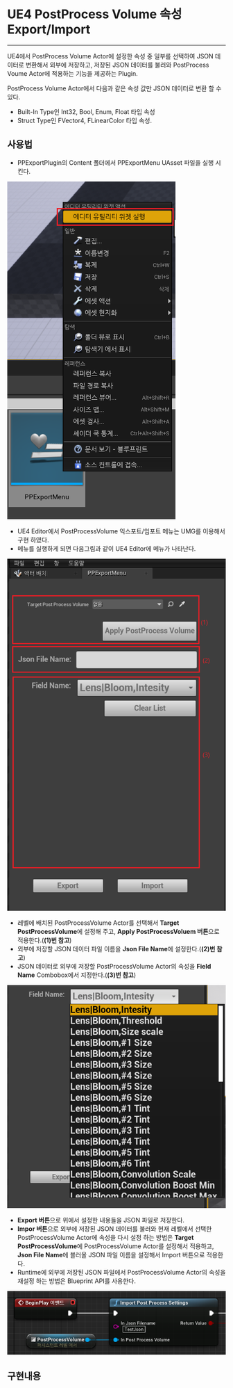 # UE4 PostProcess Volume 속성 Export/Import

------------------------------------------------------------------------------------------------------------------------------------------------------------------------------------

UE4에서 PostProcess Volume Actor에 설정한 속성 중 일부를 선택하여 JSON 데이터로 변환해서 외부에 저장하고, 저장된 JSON 데이터를 불러와 PostProcess Voume  Actor에 적용하는 기능을 제공하는 Plugin.

PostProcess Volume Actor에서 다음과 같은 속성 값만 JSON 데이터로 변환 할 수 있다.

* Built-In Type인 Int32, Bool, Enum, Float 타입 속성
* Struct Type인 FVector4, FLinearColor 타입 속성.

## 사용법

* PPExportPlugin의 Content 폴더에서 PPExportMenu UAsset 파일을 실행 시킨다.

![](https://github.com/Devcoder-IndieWorks/PostProcessExport/blob/master/Images/Exec_PPVExportMenu.png)

* UE4 Editor에서 PostProcessVolume 익스포트/임포트 메뉴는 UMG를 이용해서 구현 하였다.
* 메뉴를 실행하게 되면 다음그림과 같이 UE4 Editor에 메뉴가 나타난다.

![](https://github.com/Devcoder-IndieWorks/PostProcessExport/blob/master/Images/PPVExportMenu.png)

* 레벨에 배치된 PostProcessVolume Actor를 선택해서 **Target PostProcessVolume**에 설정해 주고, **Apply PostProcessVoluem 버튼**으로 적용한다.(**(1)번 참고**)
* 외부에 저장할 JSON 데이터 파일 이름을 **Json File Name**에 설정한다.(**(2)번 참고**)
* JSON 데이터로 외부에 저장할 PostProcessVolume Actor의 속성을 **Field Name** Combobox에서 지정한다.(**(3)번 참고**)

![](https://github.com/Devcoder-IndieWorks/PostProcessExport/blob/master/Images/FieldName_Combox_UI.png)

* **Export 버튼**으로 위에서 설정한 내용들을 JSON 파일로 저장한다.
* **Impor 버튼**으로 외부에 저장된 JSON 데이터를 불러와 현재 레벨에서 선택한 PostProcessVolume  Actor에 속성을 다시 설정 하는 방법은 **Target PostProcessVolume**에 PostProcessVolume Actor를 설정해서 적용하고, **Json File Name**에 블러올 JSON 파일 이름을 설정해서 Import 버튼으로 적용한다.
* Runtime에 외부에 저장된 JSON 파일에서 PostProcessVolume Actor의 속성을 재설정 하는 방법은 Blueprint API를 사용한다.

![](https://github.com/Devcoder-IndieWorks/PostProcessExport/blob/master/Images/ImportPostProcessSettings_BP_API.png)



## 구현내용



